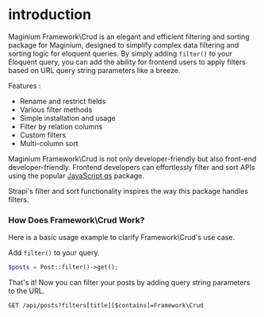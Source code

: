 # introduction

Maginium Framework\Crud is an elegant and efficient filtering and sorting package for Maginium, designed to simplify complex data filtering and
sorting logic for eloquent queries. By simply adding `filter()` to your Eloquent query, you can add the ability for frontend users to apply filters
based on URL query string parameters like a breeze.

Features :

- Rename and restrict fields
- Various filter methods
- Simple installation and usage
- Filter by relation columns
- Custom filters
- Multi-column sort

Maginium Framework\Crud is not only developer-friendly but also front-end developer-friendly. Frontend developers can effortlessly filter and sort
APIs using the popular [JavaScript qs](https://www.npmjs.com/package/qs) package.

Strapi's filter and sort functionality inspires the way this package handles filters.

### How Does Framework\Crud Work?

Here is a basic usage example to clarify Framework\Crud's use case.

Add `filter()` to your query.

```php
$posts = Post::filter()->get();
```

That's it! Now you can filter your posts by adding query string parameters to the URL.

```
GET /api/posts?filters[title][$contains]=Framework\Crud
```
